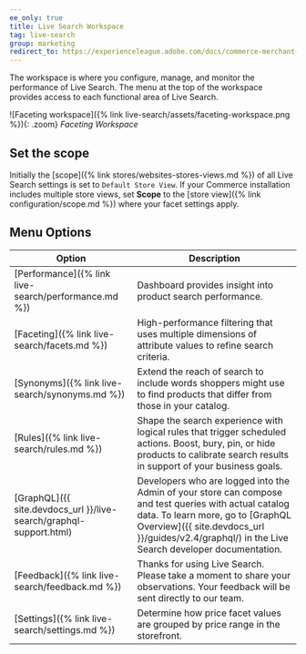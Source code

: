 ```yaml
---
ee_only: true
title: Live Search Workspace
tag: live-search
group: marketing
redirect_to: https://experienceleague.adobe.com/docs/commerce-merchant-services/live-search/live-search-admin/workspace.html
---
```


The workspace is where you configure, manage, and monitor the performance of Live Search. The menu at the top of the workspace provides access to each functional area of Live Search.

![Faceting workspace]({% link live-search/assets/faceting-workspace.png %}){: .zoom}
_Faceting Workspace_

## Set the scope

Initially the [scope]({% link stores/websites-stores-views.md %}) of all Live Search settings is set to `Default Store View`. If your Commerce installation includes multiple store views, set **Scope** to the [store view]({% link configuration/scope.md %}) where your facet settings apply.

## Menu Options

|Option|Description|
|--- |--- |
|[Performance]({% link live-search/performance.md %}) |Dashboard provides insight into product search performance.|
|[Faceting]({% link live-search/facets.md %}) |High-performance filtering that uses multiple dimensions of attribute values to refine search criteria.|
|[Synonyms]({% link live-search/synonyms.md %}) |Extend the reach of search to include words shoppers might use to find products that differ from those in your catalog.|
|[Rules]({% link live-search/rules.md %}) |Shape the search experience with logical rules that trigger scheduled actions. Boost, bury, pin, or hide products to calibrate search results in support of your business goals.|
|[GraphQL]({{ site.devdocs_url }}/live-search/graphql-support.html) |Developers who are logged into the Admin of your store can compose and test queries with actual catalog data. To learn more, go to [GraphQL Overview]({{ site.devdocs_url }}/guides/v2.4/graphql/) in the Live Search developer documentation.|
|[Feedback]({% link live-search/feedback.md %})|Thanks for using Live Search. Please take a moment to share your observations. Your feedback will be sent directly to our team.|
|[Settings]({% link live-search/settings.md %})|Determine how price facet values are grouped by price range in the storefront.|

